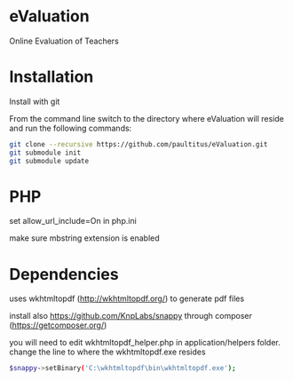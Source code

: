 eValuation
==========

Online Evaluation of Teachers

Installation
============
Install with git

From the command line switch to the directory where eValuation will reside and run the following commands:

```sh
git clone --recursive https://github.com/paultitus/eValuation.git
git submodule init
git submodule update
```

PHP
===
set allow_url_include=On in php.ini

make sure mbstring extension is enabled

Dependencies
===
uses wkhtmltopdf (http://wkhtmltopdf.org/) to generate pdf files

install also https://github.com/KnpLabs/snappy through composer (https://getcomposer.org/)

you will need to edit wkhtmltopdf_helper.php in application/helpers folder. change the line to where the wkhtmltopdf.exe resides

```sh
$snappy->setBinary('C:\wkhtmltopdf\bin\wkhtmltopdf.exe');
```